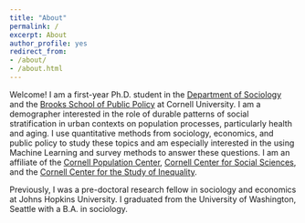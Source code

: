 ```yaml
---
title: "About"
permalink: /
excerpt: About
author_profile: yes
redirect_from:
- /about/
- /about.html
---
```


Welcome! I am a first-year Ph.D. student in the [Department of Sociology](https://sociology.cornell.edu/) and the [Brooks School of Public Policy](https://publicpolicy.cornell.edu/) at Cornell University. I am a demographer interested in the role of durable patterns of social stratification in urban contexts on population processes, particularly health and aging. I use quantitative methods from sociology, economics, and public policy to study these topics and am especially interested in the using Machine Learning and survey methods to answer these questions. I am an affiliate of the [Cornell Population Center](https://publicpolicy.cornell.edu/cpc/about/our-affiliates/), [Cornell Center for Social Sciences](https://socialsciences.cornell.edu/affiliates), and the [Cornell Center for the Study of Inequality](https://inequality.cornell.edu/affiliated-faculty-and-postdocs).

Previously, I was a pre-doctoral research fellow in sociology and economics at Johns Hopkins University. I graduated from the University of Washington, Seattle with a B.A. in sociology.




